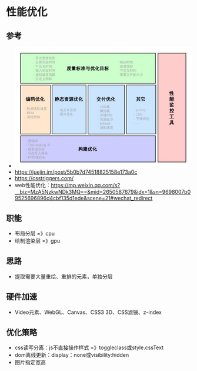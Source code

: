 # 性能优化

## 参考
  - ![性能优化](性能优化.jpeg)
  - https://juejin.im/post/5b0b7d74518825158e173a0c
  - https://csstriggers.com/
  - web性能优化：https://mp.weixin.qq.com/s?__biz=MzA5NzkwNDk3MQ==&mid=2650587679&idx=1&sn=9698007b09525696896d4cbf135d1ede&scene=21#wechat_redirect

## 职能
  - 布局分层 =》cpu
  - 绘制渲染层 =》gpu

## 思路
  - 提取需要大量重绘、重排的元素，单独分层

## 硬件加速
  - Video元素、WebGL、Canvas、CSS3 3D、CSS滤镜、z-index

## 优化策略
  - css读写分离：js不直接操作样式 =》toggleclass或style.cssText
  - dom离线更新：display：none或visibility:hidden
  - 图片指定宽高
